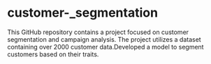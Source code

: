 # customer-_segmentation
This GitHub repository contains a project focused on customer segmentation and campaign analysis. The project utilizes a dataset containing over 2000 customer data.Developed a model to segment customers based on their traits.

